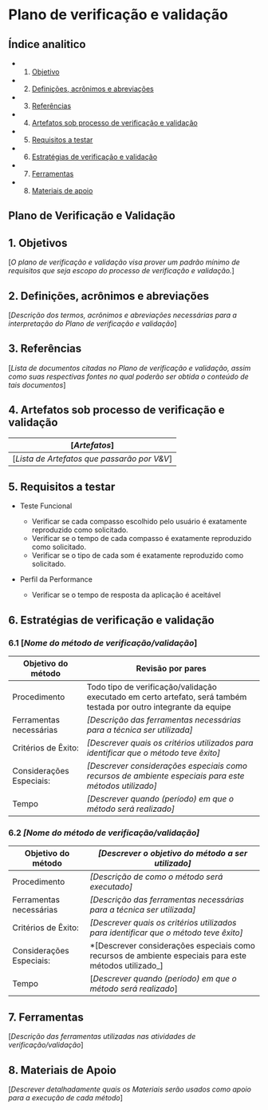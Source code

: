 <!-- Plano de teste: um dos documentos que compõem o processo de verificação e validação-->

Plano de verificação e validação
=================================
Índice analitico
----------------

* 1. [Objetivo](#1-objetivos)
* 2. [Definições, acrônimos e abreviações](#2-definições-acrônimos-e-abreviações)
* 3. [Referências](#3-referências)
* 4. [Artefatos sob processo de verificação e validação](#4-artefatos-sob-processo-de-verificação-e-validação)
* 5. [Requisitos a testar](#5-requisitos-a-testar)
* 6. [Estratégias de verificação e validação](#6-estratégias-de-verificação-e-validação)
* 7. [Ferramentas](#7-ferramentas)
* 8. [Materiais de apoio](#8-materiais-de-apoio)

Plano de Verificação e Validação
------------------------------------

## 1. Objetivos

[_O plano de verificação e validação visa prover um padrão mínimo de requisitos que seja escopo do processo de verificação e validação._]

## 2. Definições, acrônimos e abreviações
[_Descrição dos termos, acrônimos e abreviações necessárias para a interpretação do Plano de verificação e validação_]

## 3. Referências
[_Lista de documentos citadas no Plano de verificação e validação, assim como suas respectivas fontes no qual poderão ser obtida o conteúdo de tais documentos_]

## 4. Artefatos sob processo de verificação e validação

| [_Artefatos_] |
|-----------|
| [_Lista de Artefatos que passarão por V&V_] |

## 5. Requisitos a testar 
* Teste Funcional
	* Verificar se cada compasso escolhido pelo usuário é exatamente reproduzido como solicitado.
	* Verificar se o tempo de cada compasso é exatamente reproduzido como solicitado.
	* Verificar se o tipo de cada som é exatamente reproduzido como solicitado.
	
* Perfil da Performance
	*	Verificar se o tempo de resposta da aplicação é aceitável

## 6. Estratégias de verificação e validação
### 6.1 [_Nome do método de verificação/validação_]

| Objetivo do método      |            Revisão por pares          | 
|-------------------------|------------------------------------------------------------------------|
| Procedimento            |         Todo tipo de verificação/validação executado em certo artefato, será também testada por outro integrante da equipe                  | 
| Ferramentas necessárias | *[Descrição das ferramentas necessárias para a técnica ser utilizada]* |
| Critérios de Êxito:     | *[Descrever quais os critérios utilizados para identificar que o método teve êxito]* |
| Considerações Especiais: | *[Descrever considerações especiais como recursos de ambiente especiais para este métodos utilizado]* |
| Tempo                   | *[Descrever quando (período) em que o método será realizado]*          |

### 6.2 *[Nome do método de verificação/validação]*

| Objetivo do método      |            *[Descrever o objetivo do método a ser utilizado]*          | 
|-------------------------|------------------------------------------------------------------------|
| Procedimento            |         *[Descrição de como o método será executado]*                  | 
| Ferramentas necessárias | *[Descrição das ferramentas necessárias para a técnica ser utilizada]* |
| Critérios de Êxito:     | *[Descrever quais os critérios utilizados para identificar que o método teve êxito]* |
| Considerações Especiais: | *[Descrever considerações especiais como recursos de ambiente especiais para este métodos utilizado_] |
| Tempo                   | [_Descrever quando (período) em que o método será realizado_]          |


## 7. Ferramentas
[_Descrição das ferramentas utilizadas nas atividades de verificação/validação_]

## 8. Materiais de Apoio
[_Descrever detalhadamente quais os Materiais serão usados como apoio para a execução de cada método_]